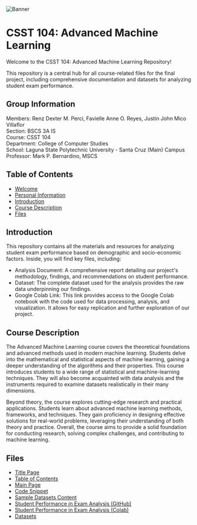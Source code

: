 ![Banner](https://github.com/renzdxtr/CSST104/assets/114558648/3454e468-14a8-49fb-8549-88bcdb125e62)

# CSST 104: Advanced Machine Learning

Welcome to the CSST 104: Advanced Machine Learning Repository!

This repository is a central hub for all course-related files for the final project, including comprehensive documentation and datasets for analyzing student exam performance.

## Group Information
Members: Renz Dexter M. Perci, Favielle Anne O. Reyes, Justin John Mico Villaflor<br>
Section: BSCS 3A IS <br>
Course: CSST 104 <br>
Department: College of Computer Studies <br>
School: Laguna State Polytechnic University - Santa Cruz (Main) Campus <br>
Professor: Mark P. Bernardino, MSCS <br>

## Table of Contents
- [Welcome](#csst-104-advanced-machine-learning)
- [Personal Information](#group-information)
- [Introduction](#introduction)
- [Course Description](#course-description)
- [Files](#files)

## Introduction
This repository contains all the materials and resources for analyzing student exam performance based on demographic and socio-economic factors. 
Inside, you will find key files, including:
* Analysis Document: A comprehensive report detailing our project's methodology, findings, and recommendations on student performance.
* Dataset: The complete dataset used for the analysis provides the raw data underpinning our findings.
* Google Colab Link: This link provides access to the Google Colab notebook with the code used for data processing, analysis, and visualization. It allows for easy replication and further exploration of our project.

## Course Description
The Advanced Machine Learning course covers the theoretical foundations and advanced methods used in modern machine learning. Students delve into the mathematical and statistical aspects of machine learning, gaining a deeper understanding of the algorithms and their properties. This course introduces students to a wide range of statistical and machine-learning techniques. They will also become acquainted with data analysis and the instruments required to examine datasets realistically in their many dimensions. 

Beyond theory, the course explores cutting-edge research and practical applications. Students learn about advanced machine learning methods, frameworks, and techniques. They gain proficiency in designing effective solutions for real-world problems, leveraging their understanding of both theory and practice. Overall, the course aims to provide a solid foundation for conducting research, solving complex challenges, and contributing to machine learning.

## Files
<ul>
    <li><a href="https://github.com/renzdxtr/CSST104-Final-Project/blob/main/01_Title_Page_ML.pdf">Title Page</a></li>
    <li><a href="https://github.com/renzdxtr/CSST104-Final-Project/blob/main/02_Table_of_Contents_ML.pdf">Table of Contents</a></li>
    <li><a href="https://github.com/renzdxtr/CSST104-Final-Project/blob/main/03_Main_Page_ML.pdf">Main Page</a></li>
    <li><a href="https://github.com/renzdxtr/CSST104-Final-Project/blob/main/04_Code_Snippet_ML.pdf">Code Snippet</a></li>
    <li><a href="https://github.com/renzdxtr/CSST104-Final-Project/blob/main/05_Sample_Dataset_Content.pdf">Sample Datasets Content</a></li>
    <li><a href="https://github.com/renzdxtr/CSST104-Final-Project/blob/main/14_Student_Performance_in_Exam_Analysis.ipynb">Student Performance in Exam Analysis (GitHub)</a></li>
    <li><a href="https://colab.research.google.com/drive/15ZzTj8Iywq6qCMzLZO8XN6CWDuEXBzN1?usp=sharing">Student Performance in Exam Analysis (Colab)</a></li>
    <li><a href="https://github.com/renzdxtr/CSST104-Final-Project/blob/main/14_Student%20Performance%20in%20Exam%20Analysis.csv">Datasets</a></li>
</ul>
